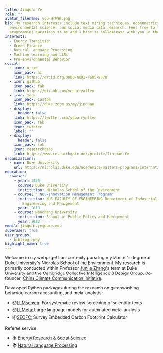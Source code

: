 ```yaml
---
title: Jinquan Ye
role: ""
avatar_filename: you-正方形.png
bio: My research interests include text mining techniques, econometrics,
  environmental science, and social media data research. Feel free to leave any
  programming questions to me and I hope to collaborate with you in the future.
interests:
  - Energy Transition
  - Green Finance
  - Natural Language Processing
  - Machine Learning and LLMs
  - Pro-environmental Behavior
social:
  - icon: orcid
    icon_pack: ai
    link: https://orcid.org/0000-0002-4695-9570
  - icon: github
    icon_pack: fab
    link: https://github.com/yebarryallen
  - icon: zoom
    icon_pack: custom
    link: https://duke.zoom.us/my/jinquan
  - display:
      header: false
    link: https://twitter.com/yebarryallen
    icon_pack: fab
    icon: twitter
    label: ""
  - display:
      header: false
    icon_pack: fab
    icon: researchgate
    link: https://www.researchgate.net/profile/Jinquan-Ye
organizations:
  - name: Duke University
    url: https://nicholas.duke.edu/academics/masters-programs/international-master-environmental-policy
education:
  courses:
    - year: 2025
      course: Duke University
      institution: Nicholas School of the Environment
    - course: " NUS-Innovation Management Program"
      institution: NUS FACULTY OF ENGINEERING Department of Industrial Systems
        Engineering and Management
      year: 2019
    - course: Nanchang University
      institution: School of Public Policy and Management
      year: 2022
email: jinquan.ye@duke.edu
superuser: true
user_groups:
  - bibliography
highlight_name: true
---
```

<!--StartFragment-->

Welcome to my webpage! I am currently pursuing my Master's degree at Duke University's Nicholas School of the Environment. My research is primarily conducted within Professor [Junjie Zhang'](https://nicholas.duke.edu/people/faculty/zhang-0)s team at Duke University and the [Cambridge Collective Intelligence & Design Group](https://camcid.github.io/team.html). Co-founder, [China Climate Communication Initiative](https://climcomm.netlify.app/).

<!--EndFragment-->

<!--EndFragment-->

<!--StartFragment-->

Developed Python packages during the research on greenwashing behavior, carbon accounting, and meta-analysis:

* 📦️[LLMscreen](https://github.com/yebarryallen/LLMscreen): For systematic review screening of scientific texts
* 📦️[LLMeta: ](https://github.com/yebarryallen/LLMeta)Large language models for automated meta-analysis
* 📦️[SECFC:](https://github.com/yebarryallen/SECFC) Survey Embedded Carbon Footprint Calculator

Referee service:

* 📚︎ [Energy Research & Social Science](https://www.sciencedirect.com/journal/energy-research-and-social-science)
* 📚︎ [Natural Language Processing](https://www.cambridge.org/core/journals/natural-language-processing/information/about-this-journal)
